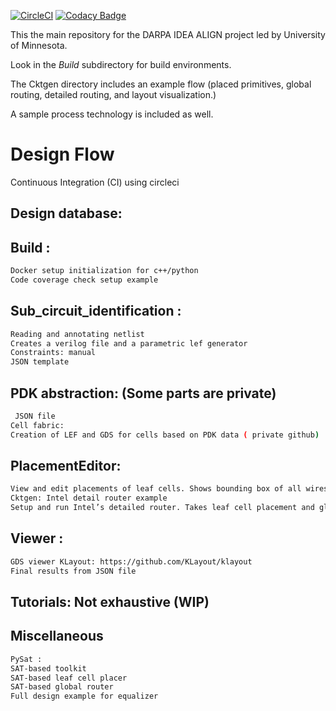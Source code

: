 [![CircleCI](https://circleci.com/gh/ALIGN-analoglayout/ALIGN-public.svg?style=svg)](https://circleci.com/gh/ALIGN-analoglayout/ALIGN-public)
[![Codacy Badge](https://api.codacy.com/project/badge/Grade/2aeb84c0f14949909bcd342b19721d01)](https://app.codacy.com/app/ALIGN-analoglayout/ALIGN-public?utm_source=github.com&utm_medium=referral&utm_content=ALIGN-analoglayout/ALIGN-public&utm_campaign=Badge_Grade_Settings)

 This the main repository for the DARPA IDEA ALIGN project led by University of Minnesota.
 
 Look in the *Build* subdirectory for build environments.

The Cktgen directory includes an example flow (placed primitives, global routing, detailed routing, and layout visualization.)

A sample process technology is included as well.

# Design Flow 
Continuous Integration (CI) using circleci
## Design database:
## Build : 
```bash
Docker setup initialization for c++/python
Code coverage check setup example
```

## Sub_circuit_identification :
```bash
Reading and annotating netlist
Creates a verilog file and a parametric lef generator
Constraints: manual 
JSON template 
```

## PDK abstraction: (Some parts are private)
```bash
 JSON file 
Cell fabric: 
Creation of LEF and GDS for cells based on PDK data ( private github)
```
## PlacementEditor:  
```bash
View and edit placements of leaf cells. Shows bounding box of all wires while moving around a particular leaf.
Cktgen: Intel detail router example
Setup and run Intel’s detailed router. Takes leaf cell placement and global routing information and setups up the detailed routing task.
```
## Viewer :
```bash
GDS viewer KLayout: https://github.com/KLayout/klayout
Final results from JSON file
```
## Tutorials: Not exhaustive (WIP)

## Miscellaneous 
```bash
PySat : 
SAT-based toolkit
SAT-based leaf cell placer
SAT-based global router 
Full design example for equalizer
```

